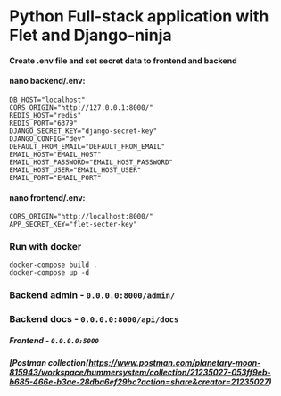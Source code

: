 # Python Full-stack application with Flet and Django-ninja
#### Create .env file and set secret data to frontend and backend
#### nano backend/.env:
    DB_HOST="localhost"
    CORS_ORIGIN="http://127.0.0.1:8000/"
    REDIS_HOST="redis"
    REDIS_PORT="6379"
    DJANGO_SECRET_KEY="django-secret-key"
    DJANGO_CONFIG="dev"
    DEFAULT_FROM_EMAIL="DEFAULT_FROM_EMAIL"
    EMAIL_HOST="EMAIL_HOST"
    EMAIL_HOST_PASSWORD="EMAIL_HOST_PASSWORD"
    EMAIL_HOST_USER="EMAIL_HOST_USER"
    EMAIL_PORT="EMAIL_PORT"
  
#### nano frontend/.env:
    CORS_ORIGIN="http://localhost:8000/"
    APP_SECRET_KEY="flet-secter-key"

### Run with docker
    docker-compose build .
    docker-compose up -d

### Backend admin - `0.0.0.0:8000/admin/`
### Backend docs - `0.0.0.0:8000/api/docs`
##### Frontend - `0.0.0.0:5000`
##### [Postman collection(https://www.postman.com/planetary-moon-815943/workspace/hummersystem/collection/21235027-053ff9eb-b685-466e-b3ae-28dba6ef29bc?action=share&creator=21235027)

